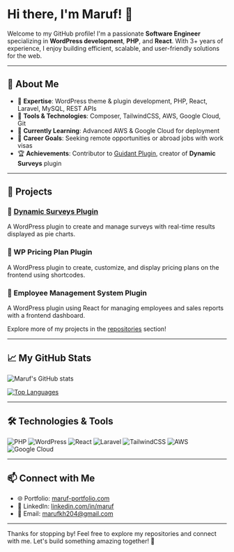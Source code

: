 # Hi there, I'm Maruf! 👋

Welcome to my GitHub profile! I'm a passionate **Software Engineer** specializing in **WordPress development**, **PHP**, and **React**. With 3+ years of experience, I enjoy building efficient, scalable, and user-friendly solutions for the web.

---

## 🚀 About Me

- 🌟 **Expertise**: WordPress theme & plugin development, PHP, React, Laravel, MySQL, REST APIs
- 🔧 **Tools & Technologies**: Composer, TailwindCSS, AWS, Google Cloud, Git
- 🧠 **Currently Learning**: Advanced AWS & Google Cloud for deployment
- 🎯 **Career Goals**: Seeking remote opportunities or abroad jobs with work visas
- 🏆 **Achievements**: Contributor to [Guidant Plugin](https://wordpress.org/plugins/guidant/), creator of **Dynamic Surveys** plugin

---

## 💼 Projects

### 🔹 [Dynamic Surveys Plugin](https://github.com/username/dynamic-surveys)
A WordPress plugin to create and manage surveys with real-time results displayed as pie charts.

### 🔹 WP Pricing Plan Plugin
A WordPress plugin to create, customize, and display pricing plans on the frontend using shortcodes.

### 🔹 Employee Management System Plugin
A WordPress plugin using React for managing employees and sales reports with a frontend dashboard.

Explore more of my projects in the [repositories](https://github.com/username?tab=repositories) section!

---

## 📈 My GitHub Stats

![Maruf's GitHub stats](https://my-stats-brown.vercel.app/api?username=maarufmks&show_icons=true&theme=radical&cache_seconds=1800)

[![Top Languages](https://my-stats-brown.vercel.app/api/top-langs/?username=maarufmks&layout=compact&theme=radical&cache_seconds=1800)](https://github.com/maarufmks/github-readme-stats)

---

## 🛠️ Technologies & Tools

![PHP](https://img.shields.io/badge/PHP-777BB4?style=for-the-badge&logo=php&logoColor=white)
![WordPress](https://img.shields.io/badge/WordPress-21759B?style=for-the-badge&logo=wordpress&logoColor=white)
![React](https://img.shields.io/badge/React-61DAFB?style=for-the-badge&logo=react&logoColor=black)
![Laravel](https://img.shields.io/badge/Laravel-FF2D20?style=for-the-badge&logo=laravel&logoColor=white)
![TailwindCSS](https://img.shields.io/badge/TailwindCSS-06B6D4?style=for-the-badge&logo=tailwindcss&logoColor=white)
![AWS](https://img.shields.io/badge/AWS-232F3E?style=for-the-badge&logo=amazon-aws&logoColor=white)
![Google Cloud](https://img.shields.io/badge/Google%20Cloud-4285F4?style=for-the-badge&logo=google-cloud&logoColor=white)

---

## 📫 Connect with Me

- 🌐 Portfolio: [maruf-portfolio.com]([https://maruf-portfolio.com](https://maruf-portfolio-eta.vercel.app/))
- 💼 LinkedIn: [linkedin.com/in/maruf](www.linkedin.com/in/maruf-khan-234b31143)
- 📧 Email: marufkh204@gmail.com

---

Thanks for stopping by! Feel free to explore my repositories and connect with me. Let's build something amazing together! 🚀
